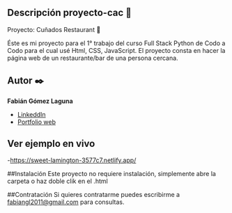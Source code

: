 ## Descripción proyecto-cac 	:book:
Proyecto: Cuñados Restaurant :stew:

Éste es mi proyecto para el 1° trabajo del curso Full Stack Python de Codo a Codo para el cual usé
Html, CSS, JavaScript. El proyecto consta en hacer la página web de un restaurante/bar de una persona cercana.

## Autor :black_nib:
**Fabián Gómez Laguna**

* [LinkeddIn](www.linkedin.com/in/fabianejgl/)
* [Portfolio web]()

## Ver ejemplo en vivo
-https://sweet-lamington-3577c7.netlify.app/

##Instalación
Este proyecto no requiere instalación, simplemente abre la carpeta o haz doble clik en el .html

##Contratación
Si quieres contratarme puedes escribirme a fabiangl2011@gmail.com para consultas.
